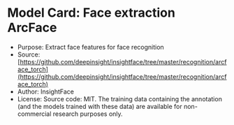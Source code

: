 # Model Card: Face extraction ArcFace

- Purpose: Extract face features for face recognition
- Source: [https://github.com/deepinsight/insightface/tree/master/recognition/arcface_torch](https://github.com/deepinsight/insightface/tree/master/recognition/arcface_torch)
- Author: InsightFace
- License: Source code: MIT. The training data containing the annotation (and the models trained with these data) are available for non-commercial research purposes only.

